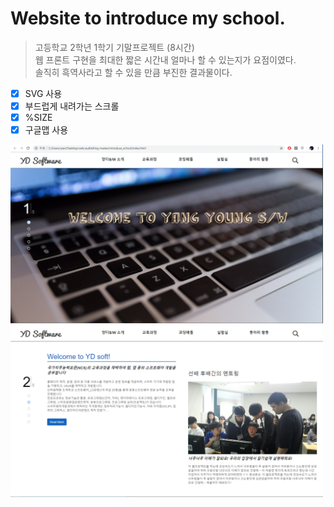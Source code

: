# Website to introduce my school.
> 고등학교 2학년 1학기 기말프로젝트 (8시간)  
> 웹 프론트 구현을 최대한 짧은 시간내 얼마나 할 수 있는지가 요점이였다.  
> 솔직히 흑역사라고 할 수 있을 만큼 부진한 결과물이다.  

- [x] SVG 사용  
- [x] 부드럽게 내려가는 스크롤  
- [x] %SIZE  
- [x] 구글맵 사용  

<img src='img1.png' width='500'>
<img src='img2.png' width='500'>
